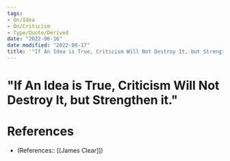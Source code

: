 ```yaml
---
tags:
- On/Idea
- On/Criticism
- Type/Quote/Derived 
date: "2022-06-16"
date modified: "2022-08-17"
title: '"If An Idea is True, Criticism Will Not Destroy It, but Strengthen it."'
---
```


# "If An Idea is True, Criticism Will Not Destroy It, but Strengthen it."

# References
- (References:: [[James Clear]])
